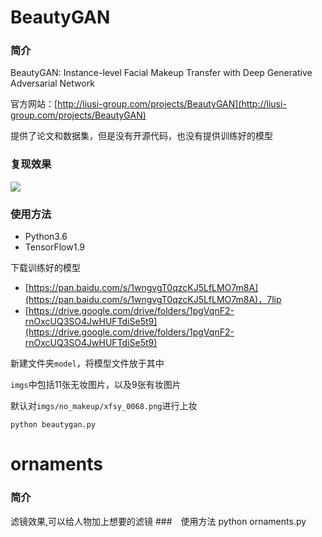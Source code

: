 # BeautyGAN

### 简介

BeautyGAN: Instance-level Facial Makeup Transfer with Deep Generative Adversarial Network

官方网站：[http://liusi-group.com/projects/BeautyGAN](http://liusi-group.com/projects/BeautyGAN)

提供了论文和数据集，但是没有开源代码，也没有提供训练好的模型

### 复现效果

![](result.jpg)

### 使用方法

- Python3.6
- TensorFlow1.9

下载训练好的模型

- [https://pan.baidu.com/s/1wngvgT0qzcKJ5LfLMO7m8A](https://pan.baidu.com/s/1wngvgT0qzcKJ5LfLMO7m8A)，7lip
- [https://drive.google.com/drive/folders/1pgVqnF2-rnOxcUQ3SO4JwHUFTdiSe5t9](https://drive.google.com/drive/folders/1pgVqnF2-rnOxcUQ3SO4JwHUFTdiSe5t9)

新建文件夹`model`，将模型文件放于其中

`imgs`中包括11张无妆图片，以及9张有妆图片

默认对`imgs/no_makeup/xfsy_0068.png`进行上妆

```
python beautygan.py
```

# ornaments
### 简介
滤镜效果,可以给人物加上想要的滤镜
###　使用方法
python ornaments.py